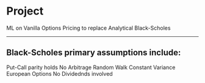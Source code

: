 # Project
ML on Vanilla Options Pricing to replace Analytical Black-Scholes

--------
## Black-Scholes primary assumptions include:
Put-Call parity holds
No Arbitrage
Random Walk 
Constant Variance
European Options
No Dividednds involved




